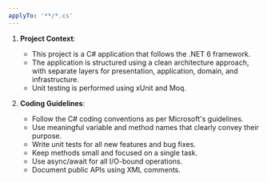 ```yaml
---
applyTo: '**/*.cs'
---
```

1. **Project Context**:
   - This project is a C# application that follows the .NET 6 framework.
   - The application is structured using a clean architecture approach, with separate layers for presentation, application, domain, and infrastructure.
   - Unit testing is performed using xUnit and Moq.

2. **Coding Guidelines**:
   - Follow the C# coding conventions as per Microsoft's guidelines.
   - Use meaningful variable and method names that clearly convey their purpose.
   - Write unit tests for all new features and bug fixes.
   - Keep methods small and focused on a single task.
   - Use async/await for all I/O-bound operations.
   - Document public APIs using XML comments.